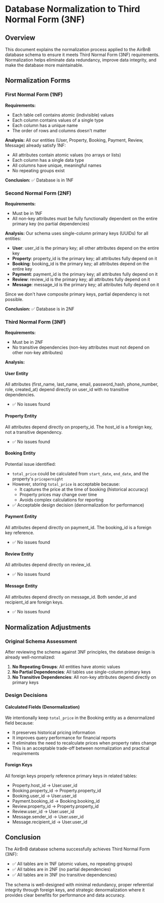 # Database Normalization to Third Normal Form (3NF)

## Overview
This document explains the normalization process applied to the AirBnB database schema to ensure it meets Third Normal Form (3NF) requirements. Normalization helps eliminate data redundancy, improve data integrity, and make the database more maintainable.

## Normalization Forms

### First Normal Form (1NF)
**Requirements:**
- Each table cell contains atomic (indivisible) values
- Each column contains values of a single type
- Each column has a unique name
- The order of rows and columns doesn't matter

**Analysis:**
All our entities (User, Property, Booking, Payment, Review, Message) already satisfy 1NF:
- All attributes contain atomic values (no arrays or lists)
- Each column has a single data type
- All columns have unique, meaningful names
- No repeating groups exist

**Conclusion:** ✅ Database is in 1NF

### Second Normal Form (2NF)
**Requirements:**
- Must be in 1NF
- All non-key attributes must be fully functionally dependent on the entire primary key (no partial dependencies)

**Analysis:**
Our schema uses single-column primary keys (UUIDs) for all entities:
- **User**: user_id is the primary key; all other attributes depend on the entire key
- **Property**: property_id is the primary key; all attributes fully depend on it
- **Booking**: booking_id is the primary key; all attributes depend on the entire key
- **Payment**: payment_id is the primary key; all attributes fully depend on it
- **Review**: review_id is the primary key; all attributes fully depend on it
- **Message**: message_id is the primary key; all attributes fully depend on it

Since we don't have composite primary keys, partial dependency is not possible.

**Conclusion:** ✅ Database is in 2NF

### Third Normal Form (3NF)
**Requirements:**
- Must be in 2NF
- No transitive dependencies (non-key attributes must not depend on other non-key attributes)

**Analysis:**

#### User Entity
All attributes (first_name, last_name, email, password_hash, phone_number, role, created_at) depend directly on user_id with no transitive dependencies.
- ✅ No issues found

#### Property Entity
All attributes depend directly on property_id. The host_id is a foreign key, not a transitive dependency.
- ✅ No issues found

#### Booking Entity
Potential issue identified:
- `total_price` could be calculated from `start_date`, `end_date`, and the property's `pricepernight`
- However, storing `total_price` is acceptable because:
  - It captures the price at the time of booking (historical accuracy)
  - Property prices may change over time
  - Avoids complex calculations for reporting
- ✅ Acceptable design decision (denormalization for performance)

#### Payment Entity
All attributes depend directly on payment_id. The booking_id is a foreign key reference.
- ✅ No issues found

#### Review Entity
All attributes depend directly on review_id.
- ✅ No issues found

#### Message Entity
All attributes depend directly on message_id. Both sender_id and recipient_id are foreign keys.
- ✅ No issues found

## Normalization Adjustments

### Original Schema Assessment
After reviewing the schema against 3NF principles, the database design is already well-normalized:

1. **No Repeating Groups**: All entities have atomic values
2. **No Partial Dependencies**: All tables use single-column primary keys
3. **No Transitive Dependencies**: All non-key attributes depend directly on primary keys

### Design Decisions

#### Calculated Fields (Denormalization)
We intentionally keep `total_price` in the Booking entity as a denormalized field because:
- It preserves historical pricing information
- It improves query performance for financial reports
- It eliminates the need to recalculate prices when property rates change
- This is an acceptable trade-off between normalization and practical requirements

#### Foreign Keys
All foreign keys properly reference primary keys in related tables:
- Property.host_id → User.user_id
- Booking.property_id → Property.property_id
- Booking.user_id → User.user_id
- Payment.booking_id → Booking.booking_id
- Review.property_id → Property.property_id
- Review.user_id → User.user_id
- Message.sender_id → User.user_id
- Message.recipient_id → User.user_id

## Conclusion

The AirBnB database schema successfully achieves Third Normal Form (3NF):
- ✅ All tables are in 1NF (atomic values, no repeating groups)
- ✅ All tables are in 2NF (no partial dependencies)
- ✅ All tables are in 3NF (no transitive dependencies)

The schema is well-designed with minimal redundancy, proper referential integrity through foreign keys, and strategic denormalization where it provides clear benefits for performance and data accuracy.